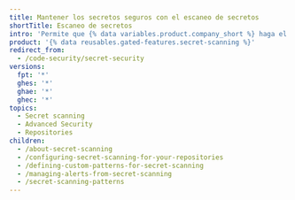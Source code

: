 ```yaml
---
title: Mantener los secretos seguros con el escaneo de secretos
shortTitle: Escaneo de secretos
intro: 'Permite que {% data variables.product.company_short %} haga el trabajo duro de asegurarse que los tokens, llaves privadas y otros secretos de código no estén expuestos en tu repositorio.'
product: '{% data reusables.gated-features.secret-scanning %}'
redirect_from:
  - /code-security/secret-security
versions:
  fpt: '*'
  ghes: '*'
  ghae: '*'
  ghec: '*'
topics:
  - Secret scanning
  - Advanced Security
  - Repositories
children:
  - /about-secret-scanning
  - /configuring-secret-scanning-for-your-repositories
  - /defining-custom-patterns-for-secret-scanning
  - /managing-alerts-from-secret-scanning
  - /secret-scanning-patterns
---
```


